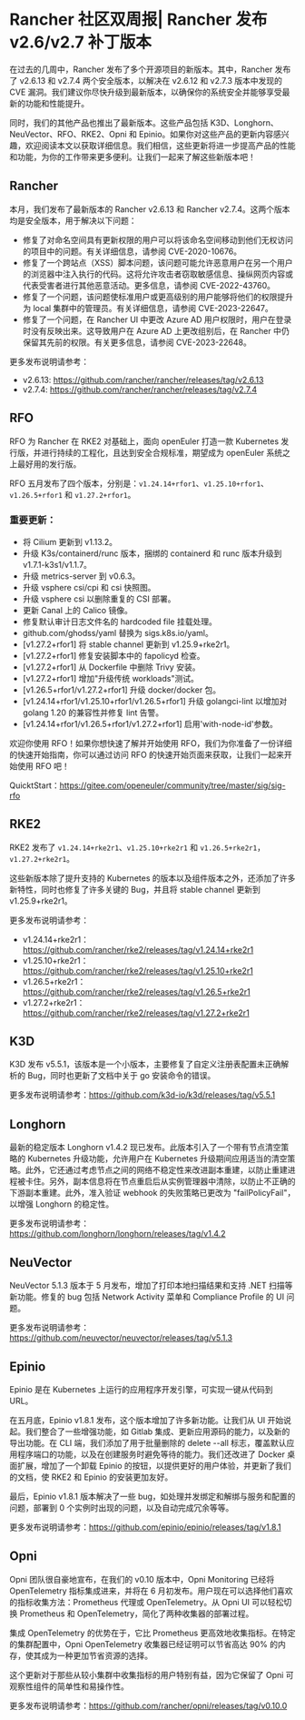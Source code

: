 # Rancher 社区双周报| Rancher 发布 v2.6/v2.7 补丁版本

在过去的几周中，Rancher 发布了多个开源项目的新版本。其中，Rancher 发布了 v2.6.13 和 v2.7.4 两个安全版本，以解决在 v2.6.12 和 v2.7.3 版本中发现的 CVE 漏洞。我们建议你尽快升级到最新版本，以确保你的系统安全并能够享受最新的功能和性能提升。

同时，我们的其他产品也推出了最新版本。这些产品包括 K3D、Longhorn、NeuVector、RFO、RKE2、Opni 和 Epinio。如果你对这些产品的更新内容感兴趣，欢迎阅读本文以获取详细信息。我们相信，这些更新将进一步提高产品的性能和功能，为你的工作带来更多便利。让我们一起来了解这些新版本吧！

## Rancher

本月，我们发布了最新版本的 Rancher v2.6.13 和 Rancher v2.7.4。这两个版本均是安全版本，用于解决以下问题：

- 修复了对命名空间具有更新权限的用户可以将该命名空间移动到他们无权访问的项目中的问题。有关详细信息，请参阅 CVE-2020-10676。
- 修复了一个跨站点（XSS）脚本问题，该问题可能允许恶意用户在另一个用户的浏览器中注入执行的代码。这将允许攻击者窃取敏感信息、操纵网页内容或代表受害者进行其他恶意活动。更多信息，请参阅 CVE-2022-43760。
- 修复了一个问题，该问题使标准用户或更高级别的用户能够将他们的权限提升为 local 集群中的管理员。有关详细信息，请参阅 CVE-2023-22647。
- 修复了一个问题，在 Rancher UI 中更改 Azure AD 用户权限时，用户在登录时没有反映出来。这导致用户在 Azure AD 上更改组别后，在 Rancher 中仍保留其先前的权限。有关更多信息，请参阅 CVE-2023-22648。

更多发布说明请参考：

- v2.6.13: https://github.com/rancher/rancher/releases/tag/v2.6.13
- v2.7.4: https://github.com/rancher/rancher/releases/tag/v2.7.4

## RFO

RFO 为 Rancher 在 RKE2 对基础上，面向 openEuler 打造一款 Kubernetes 发行版，并进行持续的工程化，且达到安全合规标准，期望成为 openEuler 系统之上最好用的发行版。

RFO 五月发布了四个版本，分别是：`v1.24.14+rfor1`、`v1.25.10+rfor1`、`v1.26.5+rfor1` 和 `v1.27.2+rfor1`。

### 重要更新：

- 将 Cilium 更新到 v1.13.2。
- 升级 K3s/containerd/runc 版本，捆绑的 containerd 和 runc 版本升级到 v1.7.1-k3s1/v1.1.7。
- 升级 metrics-server 到 v0.6.3。
- 升级 vsphere csi/cpi 和 csi 快照图。
- 升级 vsphere csi 以删除重复的 CSI 部署。
- 更新 Canal 上的 Calico 镜像。
- 修复默认审计日志文件名的 hardcoded file 挂载处理。
- github.com/ghodss/yaml 替换为 sigs.k8s.io/yaml。
- [v1.27.2+rfor1] 将 stable channel 更新到 v1.25.9+rke2r1。
- [v1.27.2+rfor1] 修复安装脚本中的 fapolicyd 检查。
- [v1.27.2+rfor1] 从 Dockerfile 中删除 Trivy 安装。
- [v1.27.2+rfor1] 增加"升级传统 workloads"测试。
- [v1.26.5+rfor1/v1.27.2+rfor1] 升级 docker/docker 包。
- [v1.24.14+rfor1/v1.25.10+rfor1/v1.26.5+rfor1] 升级 golangci-lint 以增加对 golang 1.20 的兼容性并修复 lint 告警。
- [v1.24.14+rfor1/v1.26.5+rfor1/v1.27.2+rfor1] 启用'with-node-id'参数。

欢迎你使用 RFO！如果你想快速了解并开始使用 RFO，我们为你准备了一份详细的快速开始指南，你可以通过访问 RFO 的快速开始页面来获取，让我们一起来开始使用 RFO 吧！

QuicktStart：https://gitee.com/openeuler/community/tree/master/sig/sig-rfo

## RKE2

RKE2 发布了 `v1.24.14+rke2r1`、`v1.25.10+rke2r1` 和 `v1.26.5+rke2r1`，`v1.27.2+rke2r1`。

这些新版本除了提升支持的 Kubernetes 的版本以及组件版本之外，还添加了许多新特性，同时也修复了许多关键的 Bug，并且将 stable channel 更新到 v1.25.9+rke2r1。

更多发布说明请参考：

- v1.24.14+rke2r1：https://github.com/rancher/rke2/releases/tag/v1.24.14+rke2r1
- v1.25.10+rke2r1：https://github.com/rancher/rke2/releases/tag/v1.25.10+rke2r1
- v1.26.5+rke2r1：https://github.com/rancher/rke2/releases/tag/v1.26.5+rke2r1
- v1.27.2+rke2r1：https://github.com/rancher/rke2/releases/tag/v1.27.2+rke2r1

## K3D

K3D 发布 v5.5.1，该版本是一个小版本，主要修复了自定义注册表配置未正确解析的 Bug，同时也更新了文档中关于 go 安装命令的错误。

更多发布说明请参考：https://github.com/k3d-io/k3d/releases/tag/v5.5.1

## Longhorn

最新的稳定版本 Longhorn v1.4.2 现已发布。此版本引入了一个带有节点清空策略的 Kubernetes 升级功能，允许用户在 Kubernetes 升级期间应用适当的清空策略。此外，它还通过考虑节点之间的网络不稳定性来改进副本重建，以防止重建进程被卡住。另外，副本信息将在节点重启后从实例管理器中清除，以防止不正确的下游副本重建。此外，准入验证 webhook 的失败策略已更改为 "failPolicyFail"，以增强 Longhorn 的稳定性。

更多发布说明请参考：https://github.com/longhorn/longhorn/releases/tag/v1.4.2

## NeuVector

NeuVector 5.1.3 版本于 5 月发布，增加了打印本地扫描结果和支持 .NET 扫描等新功能。修复的 bug 包括 Network Activity 菜单和 Compliance Profile 的 UI 问题。

更多发布说明请参考：https://github.com/neuvector/neuvector/releases/tag/v5.1.3

## Epinio

Epinio 是在 Kubernetes 上运行的应用程序开发引擎，可实现一键从代码到 URL。

在五月底，Epinio v1.8.1 发布，这个版本增加了许多新功能。让我们从 UI 开始说起。我们整合了一些增强功能，如 Gitlab 集成、更新应用源码的能力，以及新的导出功能。在 CLI 端，我们添加了用于批量删除的 delete --all 标志，覆盖默认应用程序端口的功能，以及在创建服务时避免等待的能力。我们还改进了 Docker 桌面扩展，增加了一个卸载 Epinio 的按钮，以提供更好的用户体验，并更新了我们的文档，使 RKE2 和 Epinio 的安装更加友好。

最后，Epinio v1.8.1 版本解决了一些 bug，如处理并发绑定和解绑与服务和配置的问题，部署到 0 个实例时出现的问题，以及自动完成冗余等等。

更多发布说明请参考：https://github.com/epinio/epinio/releases/tag/v1.8.1

## Opni

Opni 团队很自豪地宣布，在我们的 v0.10 版本中，Opni Monitoring 已经将 OpenTelemetry 指标集成进来，并将在 6 月初发布。用户现在可以选择他们喜欢的指标收集方法：Prometheus 代理或 OpenTelemetry。从 Opni UI 可以轻松切换 Prometheus 和 OpenTelemetry，简化了两种收集器的部署过程。

集成 OpenTelemetry 的优势在于，它比 Prometheus 更高效地收集指标。在特定的集群配置中，Opni OpenTelemetry 收集器已经证明可以节省高达 90% 的内存，使其成为一种更加节省资源的选择。

这个更新对于那些从较小集群中收集指标的用户特别有益，因为它保留了 Opni 可观察性组件的简单性和易操作性。

更多发布说明请参考：https://github.com/rancher/opni/releases/tag/v0.10.0
